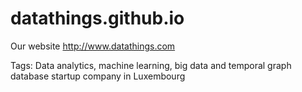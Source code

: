 # datathings.github.io

Our website http://www.datathings.com

Tags: Data analytics, machine learning, big data and temporal graph database startup company in Luxembourg
